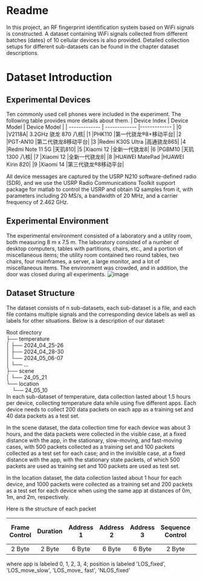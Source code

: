 Readme
======
In this project, an RF fingerprint identification system based on WiFi signals is constructed. A dataset containing WiFi signals collected from different batches (dates) of 10 cellular devices is also provided. Detailed collection setups for different sub-datasets can be found in the chapter dataset descriptions.

Dataset Introduction
======
Experimental Devices
------
Ten commonly used cell phones were included in the experiment. The following table provides more details about them.
| Device Index  | Device Model | Device Model | 
| ------------- | ------------- |------------- |
|0	|V2118A|	3.2GHz 骁龙 870 八核|
|1	|PHK110	|第一代骁龙®8+移动平台|
|2	|PGT-AN10	|第二代骁龙8移动平台|
|3	|Redmi K30S Ultra	|高通骁龙865|
|4	|Redmi Note 11 5G	|天玑810|
|5	|Xiaomi 12	|全新一代骁龙8|
|6	|PGBM10	|天玑 1300 八核|
|7	|Xiaomi 12	|全新一代骁龙8|
|8	|HUAWEI MatePad	|HUAWEI Kirin 820|
|9	|Xiaomi 14	|第三代骁龙®8移动平台|

All device messages are captured by the USRP N210 software-defined radio (SDR), and we use the USRP Radio Communications Toolkit support package for matlab to control the USRP and obtain IQ samples from it, with parameters including 20 MS/s, a bandwidth of 20 MHz, and a carrier frequency of 2.462 GHz.

Experimental Environment
------
The experimental environment consisted of a laboratory and a utility room, both measuring 8 m x 7.5 m. The laboratory consisted of a number of desktop computers, tables with partitions, chairs, etc., and a portion of miscellaneous items; the utility room contained two round tables, two chairs, four mainframes, a server, a large monitor, and a lot of miscellaneous items. The environment was crowded, and in addition, the door was closed during all experiments.
![image](https://github.com/1064947738/ASCII-Encoding-and-decoding/assets/163235170/bded9ba3-0057-4172-9419-84b9d6e6858d)

Dataset Structure
------
The dataset consists of n sub-datasets, each sub-dataset is a file, and each file contains multiple signals and the corresponding device labels as well as labels for other situations. Below is a description of our dataset:

Root directory  
├── temperature  
│  ├── 2024_04_25-26  
│  ├── 2024_04_28-30  
│  └── 2024_05_06-07  
│  └── ...  
├── scene  
│  └── 24_05_21  
└── location  
&nbsp;&nbsp;&nbsp;&nbsp;└── 24_05_10  
In each sub-dataset of temperature, data collection lasted about 1.5 hours per device, collecting temperature data while using five different apps. Each device needs to collect 200 data packets on each app as a training set and 40 data packets as a test set.

In the scene dataset, the data collection time for each device was about 3 hours, and the data packets were collected in the visible case, at a fixed distance with the app, in the stationary, slow-moving, and fast-moving cases, with 500 packets collected as a training set and 100 packets collected as a test set for each case; and in the invisible case, at a fixed distance with the app, with the stationary state packets, of which 500 packets are used as training set and 100 packets are used as test set.

In the location dataset, the data collection lasted about 1 hour for each device, and 1000 packets were collected as a training set and 200 packets as a test set for each device when using the same app at distances of 0m, 1m, and 2m, respectively.

Here is the structure of each packet

| Frame Control  | Duration     | Address 1      | Address 2      | Address 3      | Sequence Control  | Frame Body    | Date         | Temperature   | App_label    | Distance    | Position    | Frame Check Sequence |
|:--------------:|:------------:|:--------------:|:--------------:|:--------------:|:------------------:|:-------------:|:------------:|:-------------:|:------------:|:-----------:|:-----------:|:---------------------:|
| 2 Byte         | 2 Byte       | 6 Byte         | 6 Byte         | 6 Byte         | 2 Byte             | Variable      | "24_xx_xx"   | 'xx'          | 'x'          | 'xm'        | 'string'    | 4 Byte                |


where app is labeled 0, 1, 2, 3, 4; position is labeled 'LOS_fixed', 'LOS_move_slow', 'LOS_move_ fast', 'NLOS_fixed'
